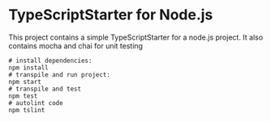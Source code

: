 # TypeScriptStarter for Node.js

This project contains a simple TypeScriptStarter for a node.js project. It also contains mocha and chai for unit testing

```
# install dependencies:
npm install
# transpile and run project:
npm start
# transpile and test
npm test
# autolint code
npm tslint
```
